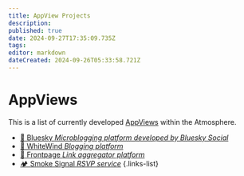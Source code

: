 ```yaml
---
title: AppView Projects
description: 
published: true
date: 2024-09-27T17:35:09.735Z
tags: 
editor: markdown
dateCreated: 2024-09-26T05:33:58.721Z
---
```


# AppViews
This is a list of currently developed [AppViews](/AT_Protocol/Core_Components/AppView) within the Atmosphere.
- [🦋 Bluesky *Microblogging platform developed by Bluesky Social*](/Current_Projects/AppViews/Bluesky)
- [💨 WhiteWind *Blogging platform*](/Current_Projects/AppViews/WhiteWind)
- [📰 Frontpage *Link aggregator platform*](/Current_Projects/AppViews/Frontpage)
- [🏕️ Smoke Signal *RSVP service*](/Current_Projects/AppViews/Smoke_Signal)
{.links-list}